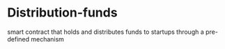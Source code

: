 # Distribution-funds
smart contract that holds and distributes funds to startups through a pre-defined mechanism
